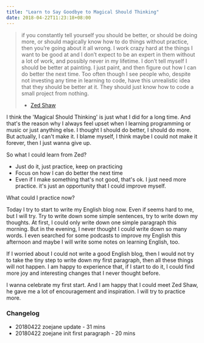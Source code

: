 ```yaml
---
title: "Learn to Say Goodbye to Magical Should Thinking"
date: 2018-04-22T11:23:18+08:00
---
```


> if you constantly tell yourself you should be better, or should be doing more, or should magically know how to do things without practice, then you’re going about it all wrong. I work crazy hard at the things I want to be good at and I don’t expect to be an expert in them without a lot of work, and possibly never in my lifetime. I don’t tell myself I should be better at painting. I just paint, and then figure out how I can do better the next time. Too often though I see people who, despite not investing any time in learning to code, have this unrealistic idea that they should be better at it. They should just know how to code a small project from nothing. 
> - [Zed Shaw](https://forum.learncodethehardway.com/t/help-wanted-on-showing-up-everyday/60/4)

I think the 'Magical Should Thinking' is just what I did for a long time. And that's the reason why I always feel upset when I learning programming or music or just anything else.
I thought I should do better, I should do more. But actually, I can't make it. I blame myself, I think maybe I could not make it forever, then I just wanna give up.

So what I could learn from Zed?

- Just do it, just practice, keep on practicing
- Focus on how I can do better the next time
- Even if I make something that's not good, that's ok. I just need more practice. it's just an opportunity that I could improve myself.

What could I practice now?

Today I try to start to write my English blog now. Even if seems hard to me, but I will try. Try to write down some simple sentences, try to write down my thoughts. 
At first, I could only write down one simple paragraph this morning. But in the evening, I never thought I could write down so many words.
I even searched for some podcasts to improve my English this afternoon and maybe I will write some notes on learning English, too. 

If I worried about I could not write a good English blog, then I would not try to take the tiny step to write down my first paragraph, then all these things will not happen.
I am happy to experience that, if I start to do it, I could find more joy and interesting changes that I never thought before. 

I wanna celebrate my first start.
And I am happy that I could meet Zed Shaw, he gave me a lot of encouragement and inspiration. 
I will try to practice more.

### Changelog

- 20180422 zoejane update - 31 mins
- 20180422 zoejane init first paragraph - 20 mins

